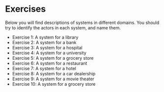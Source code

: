# Exercises

Below you will find descriptions of systems in different domains. You should try to identify the actors in each system, and name them.

- Exercise 1: A system for a library
- Exercise 2: A system for a bank
- Exercise 3: A system for a hospital
- Exercise 4: A system for a university
- Exercise 5: A system for a grocery store
- Exercise 6: A system for a restaurant
- Exercise 7: A system for a hotel
- Exercise 8: A system for a car dealership
- Exercise 9: A system for a movie theater
- Exercise 10: A system for a grocery store